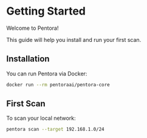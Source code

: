 # Getting Started

Welcome to Pentora!

This guide will help you install and run your first scan.

## Installation

You can run Pentora via Docker:

```bash
docker run --rm pentoraai/pentora-core
```

## First Scan

To scan your local network:

```bash
pentora scan --target 192.168.1.0/24
```
